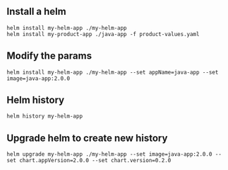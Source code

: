 ## Install a helm
```
helm install my-helm-app ./my-helm-app
helm install my-product-app ./java-app -f product-values.yaml
```

## Modify the params
```
helm install my-helm-app ./my-helm-app --set appName=java-app --set image=java-app:2.0.0
```

## Helm history
```
helm history my-helm-app
```

## Upgrade helm to create new history
```
helm upgrade my-helm-app ./my-helm-app --set image=java-app:2.0.0 --set chart.appVersion=2.0.0 --set chart.version=0.2.0
```

